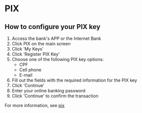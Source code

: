 # PIX
## How to configure your PIX key

1. Access the bank's APP or the Internet Bank
2. Click PIX on the main screen 
3. Click 'My Keys'  
4. Click 'Register PIX Key'
5. Choose one of the following PIX key options:
   - CPF
   - Cell phone
   - E-mail
6. Fill out the fields with the required information for the PIX key
7. Click 'Continue' 
8. Enter your online banking password  
9. Click 'Continue' to confirm the transaction 

For more information, see  [pix](/home/michellemiquelin/Documentos/Knowledge/Technical_Writer/aboutPix)